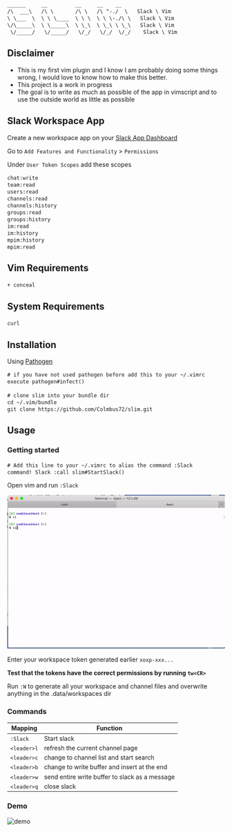  ```
 ______     __         __     __    __   
/\  ___\   /\ \       /\ \   /\ "-./  \   Slack \ Vim
\ \___  \  \ \ \____  \ \ \  \ \ \-./\ \   Slack \ Vim
 \/\_____\  \ \_____\  \ \_\  \ \_\ \ \_\   Slack \ Vim
  \/_____/   \/_____/   \/_/   \/_/  \/_/    Slack \ Vim

```

## Disclaimer
* This is my first vim plugin and I know I am probably doing some things wrong, I would love to know how to make this better.
* This project is a work in progress 
* The goal is to write as much as possible of the app in vimscript and to use the outside world as little as possible

## Slack Workspace App

Create a new workspace app on your [Slack App Dashboard](https://api.slack.com/apps)

Go to `Add Features and Functionality` > `Permissions`

Under `User Token Scopes` add these scopes

```    
chat:write
team:read
users:read
channels:read
channels:history
groups:read
groups:history
im:read
im:history
mpim:history
mpim:read
```

## Vim Requirements

`+ conceal`

## System Requirements

`curl`

## Installation

Using [Pathogen](https://github.com/tpope/vim-pathogen)
    
    # if you have not used pathogen before add this to your ~/.vimrc
    execute pathogen#infect()

    # clone slim into your bundle dir
    cd ~/.vim/bundle
    git clone https://github.com/Colmbus72/slim.git

## Usage

### Getting started

    # Add this line to your ~/.vimrc to alias the command :Slack
    command! Slack :call slim#StartSlack()

Open vim and run `:Slack`

![login_demo](login_demo.gif)

Enter your workspace token generated earlier `xoxp-xxx...`

**Test that the tokens have the correct permissions by running `tw<CR>`**

Run `:W` to generate all your workspace and channel files and overwrite anything in the .data/workspaces dir

### Commands

Mapping | Function 
--- | --- 
`:Slack` | Start slack
`<leader>l` | refresh the current channel page
`<leader>c` | change to channel list and start search
`<leader>b` | change to write buffer and insert at the end
`<leader>w` | send entire write buffer to slack as a message
`<leader>q` | close slack

### Demo
![demo](https://media.giphy.com/media/lQBy7C2NlWMVtCeeAF/giphy.gif)

